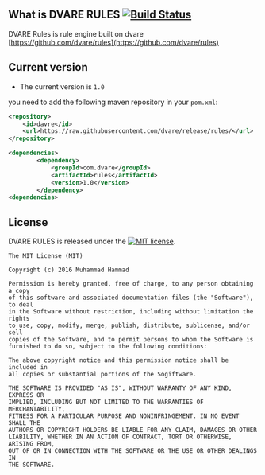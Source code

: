 ## What is DVARE RULES [![Build Status](https://travis-ci.org/dvare/rules.svg?branch=master)](https://travis-ci.org/dvare/dvare)
DVARE Rules is rule engine built on dvare  
[https://github.com/dvare/rules](https://github.com/dvare/rules)

## Current version

* The current  version is `1.0` 

 you need to add the following maven repository in your `pom.xml`:

```xml
<repository>
    <id>davre</id>
    <url>https://raw.githubusercontent.com/dvare/release/rules/</url>
</repository>

<dependencies>
        <dependency>
            <groupId>com.dvare</groupId>
            <artifactId>rules</artifactId>
            <version>1.0</version>
        </dependency>
<dependencies>
```

## License
DVARE RULES is released under the [![MIT license](http://img.shields.io/badge/license-MIT-brightgreen.svg?style=flat)](http://opensource.org/licenses/MIT).

```
The MIT License (MIT)

Copyright (c) 2016 Muhammad Hammad

Permission is hereby granted, free of charge, to any person obtaining a copy
of this software and associated documentation files (the "Software"), to deal
in the Software without restriction, including without limitation the rights
to use, copy, modify, merge, publish, distribute, sublicense, and/or sell
copies of the Software, and to permit persons to whom the Software is
furnished to do so, subject to the following conditions:

The above copyright notice and this permission notice shall be included in
all copies or substantial portions of the Sogiftware.

THE SOFTWARE IS PROVIDED "AS IS", WITHOUT WARRANTY OF ANY KIND, EXPRESS OR
IMPLIED, INCLUDING BUT NOT LIMITED TO THE WARRANTIES OF MERCHANTABILITY,
FITNESS FOR A PARTICULAR PURPOSE AND NONINFRINGEMENT. IN NO EVENT SHALL THE
AUTHORS OR COPYRIGHT HOLDERS BE LIABLE FOR ANY CLAIM, DAMAGES OR OTHER
LIABILITY, WHETHER IN AN ACTION OF CONTRACT, TORT OR OTHERWISE, ARISING FROM,
OUT OF OR IN CONNECTION WITH THE SOFTWARE OR THE USE OR OTHER DEALINGS IN
THE SOFTWARE.
```


